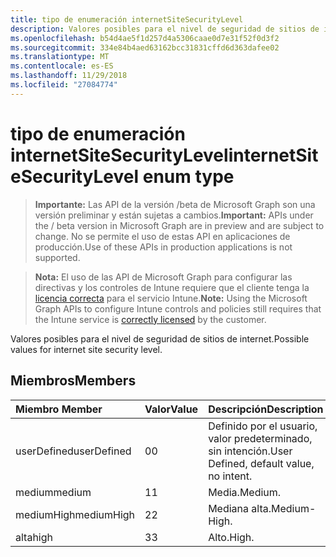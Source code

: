 ```yaml
---
title: tipo de enumeración internetSiteSecurityLevel
description: Valores posibles para el nivel de seguridad de sitios de internet.
ms.openlocfilehash: b54d4ae5f1d257d4a5306caae0d7e31f52f0d3f2
ms.sourcegitcommit: 334e84b4aed63162bcc31831cffd6d363dafee02
ms.translationtype: MT
ms.contentlocale: es-ES
ms.lasthandoff: 11/29/2018
ms.locfileid: "27084774"
---
```

# <a name="internetsitesecuritylevel-enum-type"></a><span data-ttu-id="454b4-103">tipo de enumeración internetSiteSecurityLevel</span><span class="sxs-lookup"><span data-stu-id="454b4-103">internetSiteSecurityLevel enum type</span></span>

> <span data-ttu-id="454b4-104">**Importante:** Las API de la versión /beta de Microsoft Graph son una versión preliminar y están sujetas a cambios.</span><span class="sxs-lookup"><span data-stu-id="454b4-104">**Important:** APIs under the / beta version in Microsoft Graph are in preview and are subject to change.</span></span> <span data-ttu-id="454b4-105">No se permite el uso de estas API en aplicaciones de producción.</span><span class="sxs-lookup"><span data-stu-id="454b4-105">Use of these APIs in production applications is not supported.</span></span>

> <span data-ttu-id="454b4-106">**Nota:** El uso de las API de Microsoft Graph para configurar las directivas y los controles de Intune requiere que el cliente tenga la [licencia correcta](https://go.microsoft.com/fwlink/?linkid=839381) para el servicio Intune.</span><span class="sxs-lookup"><span data-stu-id="454b4-106">**Note:** Using the Microsoft Graph APIs to configure Intune controls and policies still requires that the Intune service is [correctly licensed](https://go.microsoft.com/fwlink/?linkid=839381) by the customer.</span></span>

<span data-ttu-id="454b4-107">Valores posibles para el nivel de seguridad de sitios de internet.</span><span class="sxs-lookup"><span data-stu-id="454b4-107">Possible values for internet site security level.</span></span>
## <a name="members"></a><span data-ttu-id="454b4-108">Miembros</span><span class="sxs-lookup"><span data-stu-id="454b4-108">Members</span></span>
|<span data-ttu-id="454b4-109">Miembro	</span><span class="sxs-lookup"><span data-stu-id="454b4-109">Member</span></span>|<span data-ttu-id="454b4-110">Valor</span><span class="sxs-lookup"><span data-stu-id="454b4-110">Value</span></span>|<span data-ttu-id="454b4-111">Descripción</span><span class="sxs-lookup"><span data-stu-id="454b4-111">Description</span></span>|
|:---|:---|:---|
|<span data-ttu-id="454b4-112">userDefined</span><span class="sxs-lookup"><span data-stu-id="454b4-112">userDefined</span></span>|<span data-ttu-id="454b4-113">0</span><span class="sxs-lookup"><span data-stu-id="454b4-113">0</span></span>|<span data-ttu-id="454b4-114">Definido por el usuario, valor predeterminado, sin intención.</span><span class="sxs-lookup"><span data-stu-id="454b4-114">User Defined, default value, no intent.</span></span>|
|<span data-ttu-id="454b4-115">medium</span><span class="sxs-lookup"><span data-stu-id="454b4-115">medium</span></span>|<span data-ttu-id="454b4-116">1</span><span class="sxs-lookup"><span data-stu-id="454b4-116">1</span></span>|<span data-ttu-id="454b4-117">Media.</span><span class="sxs-lookup"><span data-stu-id="454b4-117">Medium.</span></span>|
|<span data-ttu-id="454b4-118">mediumHigh</span><span class="sxs-lookup"><span data-stu-id="454b4-118">mediumHigh</span></span>|<span data-ttu-id="454b4-119">2</span><span class="sxs-lookup"><span data-stu-id="454b4-119">2</span></span>|<span data-ttu-id="454b4-120">Mediana alta.</span><span class="sxs-lookup"><span data-stu-id="454b4-120">Medium-High.</span></span>|
|<span data-ttu-id="454b4-121">alta</span><span class="sxs-lookup"><span data-stu-id="454b4-121">high</span></span>|<span data-ttu-id="454b4-122">3</span><span class="sxs-lookup"><span data-stu-id="454b4-122">3</span></span>|<span data-ttu-id="454b4-123">Alto.</span><span class="sxs-lookup"><span data-stu-id="454b4-123">High.</span></span>|





